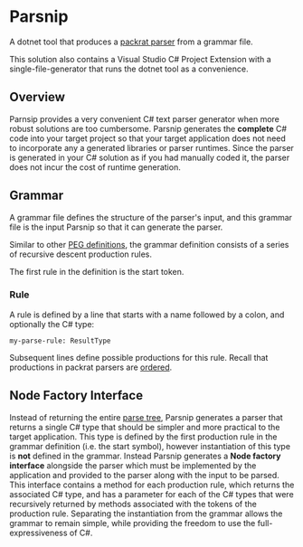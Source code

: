 # Parsnip

A dotnet tool that produces a [packrat parser](https://en.wikipedia.org/wiki/Packrat_parser) from a grammar file.

This solution also contains a Visual Studio C# Project Extension with a single-file-generator that runs the dotnet tool as a convenience.

## Overview

Parnsip provides a very convenient C# text parser generator when more robust solutions are too cumbersome. 
Parsnip generates the **complete** C# code into your target project so that your target application does not need to incorporate any a generated libraries or parser runtimes.
Since the parser is generated in your C# solution as if you had manually coded it, the parser does not incur the cost of runtime generation.

## Grammar

A grammar file defines the structure of the parser's input, and this grammar file is the input Parsnip so that it can generate the parser.

Similar to other [PEG definitions](https://en.wikipedia.org/wiki/Parsing_expression_grammar#Definition), the grammar definition consists of a series of recursive descent production rules.

The first rule in the definition is the start token.

### Rule

A rule is defined by a line that starts with a name followed by a colon, and optionally the C# type:

```
my-parse-rule: ResultType
```

Subsequent lines define possible productions for this rule. Recall that productions in packrat parsers are [ordered](https://en.wikipedia.org/wiki/Parsing_expression_grammar#Ambiguity_detection_and_influence_of_rule_order_on_language_that_is_matched).

## Node Factory Interface

Instead of returning the entire [parse tree](https://en.wikipedia.org/wiki/Parse_tree), Parsnip generates a parser that returns a single C# type that should be simpler and more practical to the target application.
This type is defined by the first production rule in the grammar definition (i.e. the start symbol), however instantiation of this type is **not** defined in the grammar. 
Instead Parsnip generates a **Node factory interface** alongside the parser which must be implemented by the application and provided to the parser along with the input to be parsed.
This interface contains a method for each production rule, which returns the associated C# type, and has a parameter for each of the C# types that were recursively returned by methods associated with the tokens of the production rule.
Separating the instantiation from the grammar allows the grammar to remain simple, while providing the freedom to use the full-expressiveness of C#.

